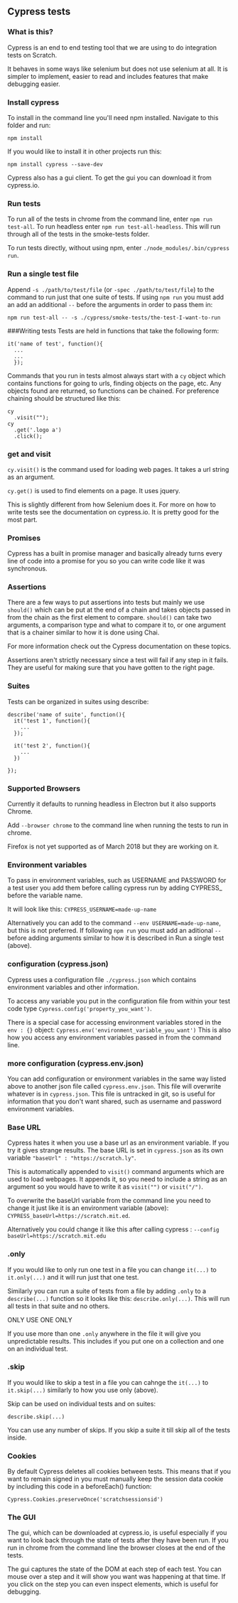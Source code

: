 ## Cypress tests

### What is this?
Cypress is an end to end testing tool that we are using to do integration tests on Scratch.

It behaves in some ways like selenium but does not use selenium at all.  It is simpler to implement, easier to read and includes features that make debugging easier.
### Install cypress
To install in the command line you'll need npm installed.  Navigate to this folder and run:

`npm install`

If you would like to install it in other projects run this:

`npm install cypress --save-dev`

Cypress also has a gui client.  To get the gui you can download it from cypress.io.

### Run tests
To run all of the tests in chrome from the command line, enter `npm run test-all`.  To run headless enter `npm run test-all-headless`.  This will run through all of the tests in the smoke-tests folder.

To run tests directly, without using npm, enter `./node_modules/.bin/cypress run`.

### Run a single test file
Append `-s ./path/to/test/file` (or `-spec ./path/to/test/file`) to the command to run just that one suite of tests.  If using `npm run` you must add an add an additional `--` before the arguments in order to pass them in:

`npm run test-all -- -s ./cypress/smoke-tests/the-test-I-want-to-run`

###Writing tests
Tests are held in functions that take the following form:

```
it('name of test', function(){
  ...
  ...
  });
```
Commands that you run in tests almost always start with a `cy` object which contains functions for going to urls, finding objects on the page, etc.  Any objects found are returned, so functions can be chained.  For preference chaining should be structured like this:

```
cy
  .visit("");
cy
  .get('.logo a')
  .click();
```

### get and visit
`cy.visit()` is the command used for loading web pages.  It takes a url string as an argument.

`cy.get()` is used to find elements on a page.  It uses jquery.

This is slightly different from how Selenium does it.  For more on how to write tests see the documentation on cypress.io.  It is pretty good for the most part.

### Promises
Cypress has a built in promise manager and basically already turns every line of code into a promise for you so you can write code like it was synchronous.

### Assertions
There are a few ways to put assertions into tests but mainly we use `should()` which can be put at the end of a chain and takes objects passed in from the chain as the first element to compare.  `should()` can take two arguments, a comparison type and what to compare it to, or one argument that is a chainer similar to how it is done using Chai.

For more information check out the Cypress documentation on these topics.

Assertions aren't strictly necessary since a test will fail if any step in it fails.  They are useful for making sure that you have gotten to the right page.

### Suites
Tests can be organized in suites using describe:

```
describe('name of suite', function(){
  it('test 1', function(){
    ...
  });

  it('test 2', function(){
    ...
  })

});
```

### Supported Browsers
Currently it defaults to running headless in Electron but it also supports Chrome.

Add `--browser chrome` to the command line when running the tests to run in chrome.  

Firefox is not yet supported as of March 2018 but they are working on it.

### Environment variables
To pass in environment variables, such as USERNAME and PASSWORD for a test user you add them before calling cypress run by adding CYPRESS_ before the variable name.

It will look like this: `CYPRESS_USERNAME=made-up-name`

Alternatively you can add to the command `--env USERNAME=made-up-name`, but this is not preferred.  If following `npm run` you must add an aditional `--` before adding arguments similar to how it is described in Run a single test (above).

### configuration (cypress.json)
Cypress uses a configuration file `./cypress.json` which contains environment variables and other information.

To access any variable you put in the configuration file from within your test code type `Cypress.config('property_you_want')`.

There is a special case for accessing environment variables stored in the `env : {}` object:  `Cypress.env('environment_variable_you_want')` This is also how you access any environment variables passed in from the command line.

### more configuration (cypress.env.json)
You can add configuration or environment variables in the same way listed above to another json file called `cypress.env.json`.  This file will overwrite whatever is in `cypress.json`.  This file is untracked in git, so is useful for information that you don't want shared, such as username and password environment variables.

### Base URL
Cypress hates it when you use a base url as an environment variable.  If you try it gives strange results.  The base URL is set in `cypress.json` as its own variable `"baseUrl" : "https://scratch.ly"`.  

This is automatically appended to `visit()` command arguments which are used to load webpages.  It appends it, so you need to include a string as an argument so you would have to write it as `visit("")` or `visit("/")`.

To overwrite the baseUrl variable from the command line you need to change it just like it is an environment variable (above):  `CYPRESS_baseUrl=https://scratch.mit.ed`.

Alternatively you could change it like this after calling cypress : `--config baseUrl=https://scratch.mit.edu`

### .only
If you would like to only run one test in a file you can change `it(...)` to `it.only(...)` and it will run just that one test.

Similarly you can run a suite of tests from a file by adding `.only` to a `describe(...)` function so it looks like this: `describe.only(...)`.  This will run all tests in that suite and no others.

ONLY USE ONE ONLY

If you use more than one `.only` anywhere in the file it will give you unpredictable results.  This includes if you put one on a collection and one on an individual test.

### .skip
If you would like to skip a test in a file you can cahnge the `it(...)` to `it.skip(...)` similarly to how you use only (above).

Skip can be used on individual tests and on suites:

`describe.skip(...)`

You can use any number of skips.  If you skip a suite it till skip all of the tests inside.

### Cookies
By default Cypress deletes all cookies between tests.  This means that if you want to remain signed in  you must manually keep the session data cookie by including this code in a beforeEach() function:

`Cypress.Cookies.preserveOnce('scratchsessionsid')`

### The GUI
The gui, which can be downloaded at cypress.io, is useful especially if you want to look back through the state of tests after they have been run.  If you run in chrome from the command line the browser closes at the end of the tests.

The gui captures the state of the DOM at each step of each test.  You can mouse over a step and it will show you want was happening at that time.  If you click on the step you can even inspect elements, which is useful for debugging.
